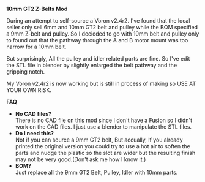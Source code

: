 <b>10mm GT2 Z-Belts Mod</b>

During an attempt to self-source a Voron v2.4r2. I've found that the local seller only sell 6mm and 10mm GT2 belt and pulley while the BOM specified a 9mm Z-belt and pulley. So I decieded to go with 10mm belt and pulley only to found out that the pathway through the A and B motor mount was too narrow for a 10mm belt. 

But surprisingly, All the pulley and idler related parts are fine. So I've edit the STL file in blender by slightly enlarged the belt pathway and the gripping notch.

My Voron v2.4r2 is now working but is still in process of making so USE AT YOUR OWN RISK.

<b>FAQ</b><br>
- <b>No CAD files?</b><br>
There is no CAD file on this mod since I don't have a Fusion so I didn't work on the CAD files. I just use a blender to manipulate the STL files.
- <b>Do I need this?</b><br>
Not if you can source a 9mm GT2 belt, But accually, If you already printed the original version you could try to use a hot air to soften the parts and nudge the plastic so the slot are wider but the resulting finish may not be very good.(Don't ask me how I know it.)
- <b>BOM?</b><br>
Just replace all the 9mm GT2 Belt, Pulley, Idler with 10mm parts.
